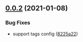 ## [0.0.2](https://github.com/serverless-components/tencent-cfs/compare/v0.0.1...v0.0.2) (2021-01-08)


### Bug Fixes

* support tags config ([8225a22](https://github.com/serverless-components/tencent-cfs/commit/8225a22a63e92e629b73259a0170bd46b5b3234d))
